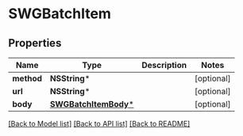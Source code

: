 # SWGBatchItem

## Properties
Name | Type | Description | Notes
------------ | ------------- | ------------- | -------------
**method** | **NSString*** |  | [optional] 
**url** | **NSString*** |  | [optional] 
**body** | [**SWGBatchItemBody***](SWGBatchItemBody.md) |  | [optional] 

[[Back to Model list]](../README.md#documentation-for-models) [[Back to API list]](../README.md#documentation-for-api-endpoints) [[Back to README]](../README.md)


